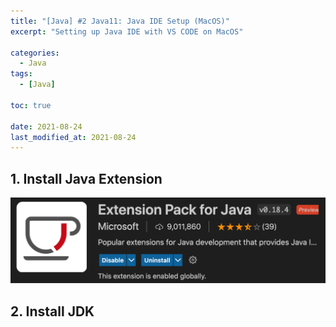 ```yaml
---
title: "[Java] #2 Java11: Java IDE Setup (MacOS)"
excerpt: "Setting up Java IDE with VS CODE on MacOS"

categories:
  - Java
tags:
  - [Java]

toc: true

date: 2021-08-24
last_modified_at: 2021-08-24
---
```


## 1. Install Java Extension

![Java Extension Pack](/assets/images/java_extension.png)

## 2. Install JDK
